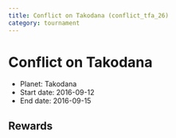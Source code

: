 ```yaml
---
title: Conflict on Takodana (conflict_tfa_26)
category: tournament
---
```

# Conflict on Takodana

  * Planet: Takodana
  * Start date: 2016-09-12
  * End date: 2016-09-15

## Rewards

